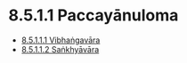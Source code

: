 

# 8.5.1.1 Paccayānuloma

* [8.5.1.1.1 Vibhaṅgavāra](8.5.1.1/8.5.1.1.1.md)
* [8.5.1.1.2 Saṅkhyāvāra](8.5.1.1/8.5.1.1.2.md)



